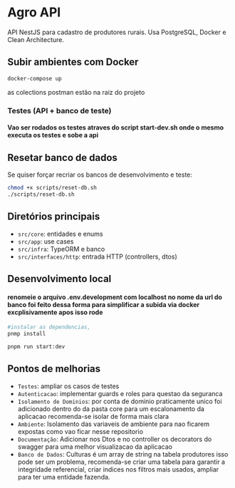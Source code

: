 # Agro API

API NestJS para cadastro de produtores rurais. Usa PostgreSQL, Docker e Clean Architecture.

## Subir ambientes com Docker

```bash
docker-compose up
```

as colections postman estão na raiz do projeto

### Testes (API + banco de teste)

#### Vao ser rodados os testes atraves do script start-dev.sh onde o mesmo executa os testes e sobe a api

## Resetar banco de dados

Se quiser forçar recriar os bancos de desenvolvimento e teste:

```bash
chmod +x scripts/reset-db.sh
./scripts/reset-db.sh
```

## Diretórios principais

- `src/core`: entidades e enums
- `src/app`: use cases
- `src/infra`: TypeORM e banco
- `src/interfaces/http`: entrada HTTP (controllers, dtos)

## Desenvolvimento local

#### renomeie o arquivo .env.development com localhost no nome da url do banco foi feito dessa forma para simplificar a subida via docker excplisivamente apos isso rode

```bash
#instalar as dependencias,
pnmp install

pnpm run start:dev
```

## Pontos de melhorias

- `Testes`: ampliar os casos de testes
- `Autenticacao`: implementar guards e roles para questao da seguranca
- `Isolamento de Dominios`: por conta de dominio praticamente unico foi adicionado dentro do da pasta core para um escalonamento da aplicacao recomenda-se isolar de forma mais clara
- `Ambiente`: Isolamento das variaveis de ambiente para nao ficarem expostas como vao ficar nesse repositorio
- `Documentação`: Adicionar nos Dtos e no controller os decorators do swagger para uma melhor visualizacao da aplicacao
- `Banco de Dados`: Culturas é um array de string na tabela produtores
  isso pode ser um problema, recomenda-se criar uma tabela para garantir a integridade referencial, criar indices nos filtros mais usados, ampliar para ter uma entidade fazenda.
